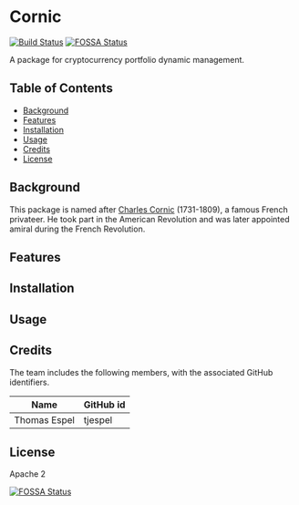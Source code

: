 # Cornic

[![Build Status](https://travis-ci.com/tjespel/cornic.svg?token=H7bzknKpKUjcDxrX949q&branch=master)](https://travis-ci.com/tjespel/cornic) [![FOSSA Status](https://app.fossa.io/api/projects/git%2Bgithub.com%2Ftjespel%2Fcornic.svg?type=shield)](https://app.fossa.io/projects/git%2Bgithub.com%2Ftjespel%2Fcornic?ref=badge_shield)

A package for cryptocurrency portfolio dynamic management.

## Table of Contents

- [Background](#background)
- [Features](#features)
- [Installation](#installation)
- [Usage](#usage)
- [Credits](#credits)
- [License](#license)

## Background

This package is named after [Charles Cornic](https://fr.wikipedia.org/wiki/Charles_Cornic) (1731-1809), a famous French privateer. He took part in the American Revolution and was later appointed amiral during the French Revolution.

## Features

## Installation

## Usage

## Credits

The team includes the following members, with the associated GitHub identifiers.

| Name | GitHub id |
| --- | --- |
|Thomas Espel|tjespel|

## License
Apache 2

[![FOSSA Status](https://app.fossa.io/api/projects/git%2Bgithub.com%2Ftjespel%2Fcornic.svg?type=large)](https://app.fossa.io/projects/git%2Bgithub.com%2Ftjespel%2Fcornic?ref=badge_large)

